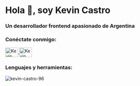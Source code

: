 # Hola 👋, soy Kevin Castro

### Un desarrollador frontend apasionado de Argentina

### Conéctate conmigo:

<p align="left">
  <a href="https://www.linkedin.com/in/kevin-castro-b12357214/" target="blank">
    <img align="center" src="https://raw.githubusercontent.com/rahuldkjain/github-profile-readme-generator/master/src/images/icons/Social/linked-in-alt.svg" alt="Kevin Castro LinkedIn" height="30" width="40" />
  </a>
  <a href="https://www.youtube.com/channel/ucx1w6vebfo_yyu9kwdbbumg" target="blank">
    <img align="center" src="https://raw.githubusercontent.com/rahuldkjain/github-profile-readme-generator/master/src/images/icons/Social/youtube.svg" alt="Kevin Castro YouTube" height="30" width="40" />
  </a>
</p>

### Lenguajes y herramientas:

<p align="left">
  <!-- Mismos íconos que antes, omitidos aquí para brevedad, pero estarán completos en el archivo -->
</p>

<p>
  <img align="center" src="https://github-readme-stats.vercel.app/api/top-langs?username=kevin-castro-96&show_icons=true&locale=es&layout=compact" alt="kevin-castro-96" />
</p>
